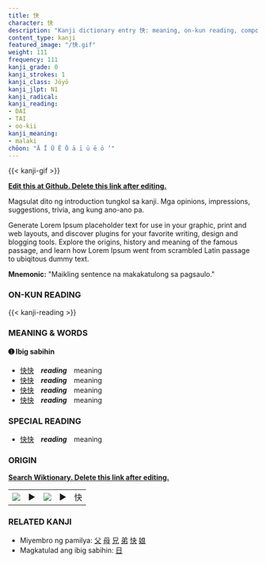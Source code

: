 ```yaml
---
title: 快
character: 快
description: "Kanji dictionary entry 快: meaning, on-kun reading, compounds, origin, related kanji"
content_type: kanji
featured_image: "/快.gif"
weight: 111
frequency: 111
kanji_grade: 0
kanji_strokes: 1
kanji_class: Jōyō
kanji_jlpt: N1
kanji_radical: 
kanji_reading: 
- DAI
- TAI
- oo-kii
kanji_meaning:
- malaki
chōon: "Ā Ī Ū Ē Ō ā ī ū ē ō ’"
---
```

[//]: # (Don't edit the line below. Kanji animated GIF code is automatically generated.)
{{< kanji-gif >}}

[//]: # (Edit below this line.)

**[Edit this at Github. Delete this link after editing.](https://github.com/tim0g/tim/tree/main/content/kanji/快/index.md)**

Magsulat dito ng introduction tungkol sa kanji. Mga opinions, impressions, suggestions, trivia, ang kung ano-ano pa.

Generate Lorem Ipsum placeholder text for use in your graphic, print and web layouts, and discover plugins for your favorite writing, design and blogging tools. Explore the origins, history and meaning of the famous passage, and learn how Lorem Ipsum went from scrambled Latin passage to ubiqitous dummy text.
 
**Mnemonic:** "Maikling sentence na makakatulong sa pagsaulo."

### ON-KUN READING

[//]: # (Don't edit the line below. ON-KUN READING code is automatically generated.)
{{< kanji-reading >}}

### MEANING & WORDS

#### ➊ **Ibig sabihin**
  - [快](../快)[快](../快)　***reading***　meaning
  - [快](../快)[快](../快)　***reading***　meaning
  - [快](../快)[快](../快)　***reading***　meaning
  - [快](../快)[快](../快)　***reading***　meaning

### SPECIAL READING
  - [快](../快)[快](../快)　***reading***　meaning

### ORIGIN

**[Search Wiktionary. Delete this link after editing.](https://wiktionary.org/wiki/快)**
<table class="kanji-table"><tr><td>
<img src="60px-快-bronze.svg.png">
</td><td>▶</td><td>
<img src="60px-快-oracle.svg.png">
</td><td>▶</td>
<td class="kanji-origin">快</td>
</tr></table>

### RELATED KANJI
- Miyembro ng pamilya: [父](../父) [母](../母) [兄](../兄) [弟](../弟) [快](../快) [娘](../娘)
- Magkatulad ang ibig sabihin: [日](../日)
